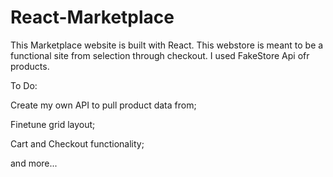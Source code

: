 # React-Marketplace

This Marketplace website is built with React. This webstore is meant to be a functional site from selection through checkout. I used FakeStore Api ofr products. 

To Do:

Create my own API to pull product data from;

Finetune grid layout;

Cart and Checkout functionality;

and more...

